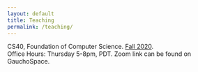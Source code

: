 ```yaml
---
layout: default
title: Teaching
permalink: /teaching/
---
```

CS40, Foundation of Computer Science. [Fall 2020](https://jiyuzhang1994.github.io/CS40f20/).  
Office Hours: Thursday 5-8pm, PDT. Zoom link can be found on GauchoSpace.